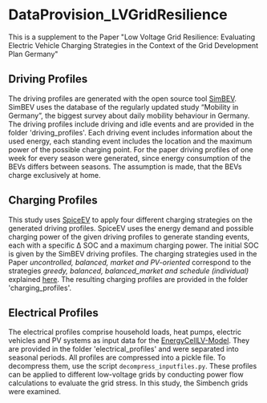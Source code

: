 # DataProvision_LVGridResilience
This is a supplement to the Paper "Low Voltage Grid Resilience: Evaluating Electric Vehicle Charging Strategies in the Context of the Grid Development Plan Germany"

## Driving Profiles

The driving profiles are generated with the open source tool [SimBEV](https://github.com/rl-institut/simbev). SimBEV uses the database of the regularly updated study “Mobility in  Germany”, the biggest survey about daily mobility behaviour in Germany. The driving profiles include driving and idle events and are provided in the folder 'driving_profiles'. Each driving event includes information about the used energy, each standing event includes the location and the maximum power of the possible charging point. For the paper driving profiles of one week for every season were generated, since energy consumption of the BEVs differs between seasons. The assumption is made, that the BEVs charge exclusively at home.

## Charging Profiles

This study uses [SpiceEV](https://github.com/rl-institut/spice_ev) to apply four different charging strategies on the generated driving profiles. SpiceEV uses the energy demand and possible charging power of the given driving profiles to generate standing events, each with a specific ∆ SOC and a maximum charging power. The initial SOC is given by the SimBEV driving profiles. The charging strategies used in the Paper *uncontrolled, balanced, market and PV-oriented* correspond to the strategies *greedy, balanced, balanced_market and schedule (individual)* explained [here](https://spice-ev.readthedocs.io/en/latest/charging_strategies_incentives.html). The resulting charging profiles are provided in the folder 'charging_profiles'.

## Electrical Profiles
The electrical profiles comprise household loads, heat pumps, electric vehicles and PV systems as input data for the [EnergyCellLV-Model](https://github.com/ricrei/energycell_lv_level). They are provided in the folder 'electrical_profiles' and were separated into seasonal periods. All profiles are compressed into a pickle file. To decompress them, use the script `decompress_inputfiles.py`.
These profiles can be applied to different low-voltage grids by conducting power flow calculations to evaluate the grid stress. In this study, the Simbench grids were examined.

